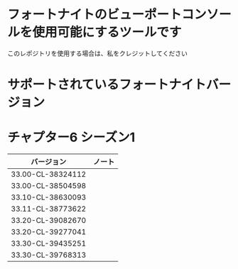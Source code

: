 # フォートナイトのビューポートコンソールを使用可能にするツールです
このレポジトリを使用する場合は、私をクレジットしてください

# サポートされているフォートナイトバージョン


# チャプター6 シーズン1
| バージョン | ノート |
| ----------------- | ----- |
| 33.00-CL-38324112 |       |
| 33.00-CL-38504598 |       |
| 33.10-CL-38630093 |       |
| 33.11-CL-38773622 |       |
| 33.20-CL-39082670 |       |
| 33.20-CL-39277041 |       |
| 33.30-CL-39435251 |       |
| 33.30-CL-39768313 |       |
